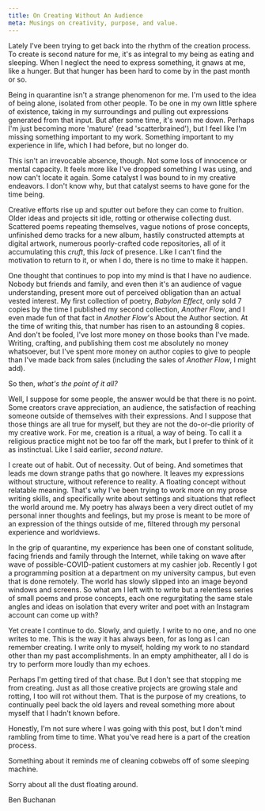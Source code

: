 ```yaml
---
title: On Creating Without An Audience
meta: Musings on creativity, purpose, and value.
---
```


Lately I've been trying to get back into the rhythm of the creation process. To create is second nature for me, it's as integral to my being as eating and sleeping. When I neglect the need to express something, it gnaws at me, like a hunger. But that hunger has been hard to come by in the past month or so.

Being in quarantine isn't a strange phenomenon for me. I'm used to the idea of being alone, isolated from other people. To be one in my own little sphere of existence, taking in my surroundings and pulling out expressions generated from that input. But after some time, it's worn me down. Perhaps I'm just becoming more 'mature' (read 'scatterbrained'), but I feel like I'm missing something important to my work. Something important to my experience in life, which I had before, but no longer do.

This isn't an irrevocable absence, though. Not some loss of innocence or mental capacity. It feels more like I've dropped something I was using, and now can't locate it again. Some catalyst I was bound to in my creative endeavors. I don't know why, but that catalyst seems to have gone for the time being.

Creative efforts rise up and sputter out before they can come to fruition. Older ideas and projects sit idle, rotting or otherwise collecting dust. Scattered poems repeating themselves, vague notions of prose concepts, unfinished demo tracks for a new album, hastily constructed attempts at digital artwork, numerous poorly-crafted code repositories, all of it accumulating this _cruft_, this _lack_ of presence. Like I can't find the motivation to return to it, or when I do, there is no time to make it happen.

One thought that continues to pop into my mind is that I have no audience. Nobody but friends and family, and even then it's an audience of vague understanding, present more out of perceived obligation than an actual vested interest. My first collection of poetry, _Babylon Effect_, only sold 7 copies by the time I published my second collection, _Another Flow_, and I even made fun of that fact in _Another Flow_'s About the Author section. At the time of writing this, that number has risen to an astounding 8 copies. And don't be fooled, I've lost more money on those books than I've made. Writing, crafting, and publishing them cost me absolutely no money whatsoever, but I've spent more money on author copies to give to people than I've made back from sales (including the sales of _Another Flow_, I might add).

So then, _what's the point of it all?_

Well, I suppose for some people, the answer would be that there is no point. Some creators crave appreciation, an audience, the satisfaction of reaching someone outside of themselves with their expressions. And I suppose that those things are all true for myself, but they are not the do-or-die priority of my creative work. For me, creation is a ritual, a way of being. To call it a religious practice might not be too far off the mark, but I prefer to think of it as instinctual. Like I said earlier, _second nature_.

I create out of habit. Out of necessity. Out of being. And sometimes that leads me down strange paths that go nowhere. It leaves my expressions without structure, without reference to reality. A floating concept without relatable meaning. That's why I've been trying to work more on my prose writing skills, and specifically write about settings and situations that reflect the world around me. My poetry has always been a very direct outlet of my personal inner thoughts and feelings, but my prose is meant to be more of an expression of the things outside of me, filtered through my personal experience and worldviews.

In the grip of quarantine, my experience has been one of constant solitude, facing friends and family through the Internet, while taking on wave after wave of possible-COVID-patient customers at my cashier job. Recently I got a programming position at a department on my university campus, but even that is done remotely. The world has slowly slipped into an image beyond windows and screens. So what am I left with to write but a relentless series of small poems and prose concepts, each one regurgitating the same stale angles and ideas on isolation that every writer and poet with an Instagram account can come up with?

Yet create I continue to do. Slowly, and quietly. I write to no one, and no one writes to me. This is the way it has always been, for as long as I can remember creating. I write only to myself, holding my work to no standard other than my past accomplishments. In an empty amphitheater, all I do is try to perform more loudly than my echoes.

Perhaps I'm getting tired of that chase. But I don't see that stopping me from creating. Just as all those creative projects are growing stale and rotting, I too will rot without them. That is the purpose of my creations, to continually peel back the old layers and reveal something more about myself that I hadn't known before.

Honestly, I'm not sure where I was going with this post, but I don't mind rambling from time to time. What you've read here is a part of the creation process.

Something about it reminds me of cleaning cobwebs off of some sleeping machine.

Sorry about all the dust floating around.

<div class="attrib">
Ben Buchanan
</div>
